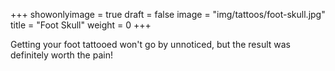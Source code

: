 +++
showonlyimage = true
draft = false
image = "img/tattoos/foot-skull.jpg"
title = "Foot Skull"
weight = 0
+++

Getting your foot tattooed won't go by unnoticed, but the result was definitely worth the pain!
